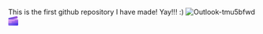 This is the first github repository I have made! Yay!!! :)
![Outlook-tmu5bfwd](https://github.com/user-attachments/assets/a0b7aff3-d20e-4efd-b76b-ed06bdab4d23)
<svg width="20" height="20" viewBox="0 0 20 20" fill="none" xmlns="http://www.w3.org/2000/svg">
<g clip-path="url(#clip0_423_2371)">
<path d="M16.8371 0.548648L1.11073 4.17936C0.3412 4.35702 -0.138602 5.12486 0.0390567 5.89439L0.452967 7.68723C0.630626 8.45675 1.39847 8.93656 2.168 8.7589L17.8943 5.12819C18.6639 4.95053 19.1437 4.18268 18.966 3.41316L18.5521 1.62032C18.3744 0.850791 17.6066 0.370989 16.8371 0.548648Z" fill="url(#paint0_linear_423_2371)"/>
<path d="M13 7H18C19.1 7 20 7.9 20 9V11H13V7Z" fill="#AA72E1"/>
<path d="M0 15H20V18C20 19.1 19.1 20 18 20H2C0.9 20 0 19.1 0 18V15Z" fill="#5A4CDB"/>
<path d="M7 11H0V15H7V11Z" fill="#AA72E1"/>
<path d="M20 11H7V15H20V11Z" fill="#885EDE"/>
<path d="M13 7H0V11H13V7Z" fill="#C689E6"/>
<path d="M0 13.57V15H1.43C0.64 15 0 14.36 0 13.57Z" fill="#5A4CDB"/>
<path d="M0 9.57001V11H1.43C0.64 11 0 10.36 0 9.57001Z" fill="#AA72E1"/>
<path d="M0 5.57001V7.00001H1.43C0.64 7.00001 0 6.36001 0 5.57001Z" fill="#C689E6"/>
<g style="mix-blend-mode:soft-light">
<path d="M18 7.00001H1.4C0.63 6.98001 0 6.35001 0 5.57001V7.00001V18C0 19.1 0.9 20 2 20H18C19.1 20 20 19.1 20 18V9.00001C20 7.90001 19.1 7.00001 18 7.00001Z" fill="url(#paint1_linear_423_2371)"/>
</g>
</g>
<defs>
<linearGradient id="paint0_linear_423_2371" x1="-0.282623" y1="4.50104" x2="11.6925" y2="14.1919" gradientUnits="userSpaceOnUse">
<stop stop-color="#5A4CDB"/>
<stop offset="1" stop-color="#AD58DB"/>
</linearGradient>
<linearGradient id="paint1_linear_423_2371" x1="0" y1="5.57001" x2="22.0815" y2="15.2536" gradientUnits="userSpaceOnUse">
<stop stop-color="#FCCEF5"/>
<stop offset="1" stop-color="#5A4CDB"/>
</linearGradient>
<clipPath id="clip0_423_2371">
<rect width="20" height="20" fill="white"/>
</clipPath>
</defs>
</svg>
